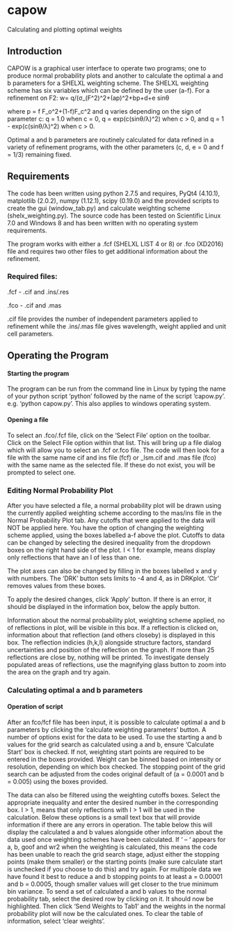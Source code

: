 # capow
Calculating and plotting optimal weights

## Introduction

CAPOW is a graphical user interface to operate two programs; one to produce normal probability plots and another to calculate the optimal a and b parameters for a SHELXL weighting scheme. The SHELXL weighting scheme has six variables which can be defined by the user (a-f). For a refinement on F2:
w=  q/(σ_(F^2)^2+(ap)^2+bp+d+e sin⁡θ 

where p = f F_o^2+(1-f)F_c^2 and q varies depending on the sign of parameter c: q = 1.0 when c = 0, q = exp⁡(c(sin⁡θ/λ)^2)  when c > 0, and q = 1 - exp⁡(c(sin⁡θ/λ)^2)  when c > 0.

Optimal a and b parameters are routinely calculated for data refined in a variety of refinement programs, with the other parameters (c, d, e = 0 and f = 1/3) remaining fixed.

## Requirements

The code has been written using python 2.7.5 and requires, PyQt4 (4.10.1), matplotlib (2.0.2), numpy (1.12.1), scipy (0.19.0) and the provided scripts to create the gui (window_tab.py) and calculate weighting scheme (shelx_weighting.py). The source code has been tested on Scientific Linux 7.0 and Windows 8 and has been written with no operating system requirements.

The program works with either a .fcf (SHELXL LIST 4 or 8) or .fco (XD2016) file and requires two other files to get additional information about the refinement.

### Required files:

.fcf - .cif and .ins/.res

.fco - .cif and .mas

.cif file provides the number of independent parameters applied to refinement while the .ins/.mas file gives wavelength, weight applied and unit cell parameters.

## Operating the Program

#### Starting the program

The program can be run from the command line in Linux by typing the name of your python script ‘python’ followed by the name of the script ‘capow.py’. e.g. ‘python capow.py’. This also applies to windows operating system.

#### Opening a file

To select an .fco/.fcf file, click on the ‘Select File’ option on the toolbar. Click on the Select File option within that list. This will bring up a file dialog which will allow you to select an .fcf or.fco file. The code will then look for a file with the same name cif and ins file (fcf) or \_lsm.cif and .mas file (fco) with the same name as the selected file. If these do not exist, you will be prompted to select one. 

### Editing Normal Probability Plot

After you have selected a file, a normal probability plot will be drawn using the currently applied weighting scheme according to the mas/ins file in the Normal Probability Plot tab. Any cutoffs that were applied to the data will NOT be applied here. 
You have the option of changing the weighting scheme applied, using the boxes labelled a-f above the plot. Cutoffs to data can be changed by selecting the desired inequality from the dropdown boxes on the right hand side of the plot. I < 1 for example, means display only reflections that have an I of less than one.

The plot axes can also be changed by filling in the boxes labelled x and y with numbers. The ‘DRK’ button sets limits to -4 and 4, as in DRKplot. ‘Clr’ removes values from these boxes.

To apply the desired changes, click ‘Apply’ button. If there is an error, it should be displayed in the information box, below the apply button.

Information about the normal probability plot, weighting scheme applied, no of reflections in plot, will be visible in this box.
If a reflection is clicked on, information about that reflection (and others closeby) is displayed in this box. The reflection indicies (h,k,l) alongside structure factors, standard uncertainties and position of the reflection on the graph. If more than 25 reflections are close by, nothing will be printed. To investigate densely populated areas of reflections, use the magnifying glass button to zoom into the area on the graph and try again.

### Calculating optimal a and b parameters

#### Operation of script

After an fco/fcf file has been input, it is possible to calculate optimal a and b parameters by clicking the ‘calculate weighting parameters’ button. A number of options exist for the data to be used.
To use the starting a and b values for the grid search as calculated using a and b, ensure ‘Calculate Start’ box is checked. If not, weighting start points are required to be entered in the boxes provided.
Weight can be binned based on intensity or resolution, depending on which box checked.
The stopping point of the grid search can be adjusted from the codes original default of (a = 0.0001 and b = 0.005) using the boxes provided.

The data can also be filtered using the weighting cutoffs boxes. Select the appropriate inequality and enter the desired number in the corresponding box. I > 1, means that only reflections with I > 1 will be used in the calculation.
Below these options is a small text box that will provide information if there are any errors in operation. The table below this will display the calculated a and b values alongside other information about the data used once weighting schemes have been calculated.
If ‘ – ‘ appears for a, b, goof and wr2 when the weighting is calculated, this means the code has been unable to reach the grid search stage, adjust either the stopping points (make them smaller) or the starting points (make sure calculate start is unchecked if you choose to do this) and try again. For multipole data we have found it best to reduce a and b stopping points to at least a = 0.00001 and b = 0.0005, though smaller values will get closer to the true minimum bin variance.
To send a set of calculated a and b values to the normal probability tab, select the desired row by clicking on it. It should now be highlighted. Then click ‘Send Weights to Tab1’ and the weights in the normal probability plot will now be the calculated ones.
To clear the table of information, select ‘clear weights’.
